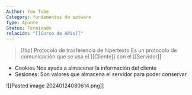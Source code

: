 ```yaml
---
Author: You Tube
Category: fundamentos de sotware
Type: Apunte
Status: Terminado
relación: "[[Curso de APis]]"
---
```

>[!tip] Protocolo de trasferencia de hipertexto 
>Es un protocolo de comunicación que se usa el [[Cliente]] con el [[Servidor]]

- Cookies Nos ayuda a almacenar la información del cliente
- Sesiones: Son valores que almacena el servidor para poder conservar 

![[Pasted image 20240124080614.png]]